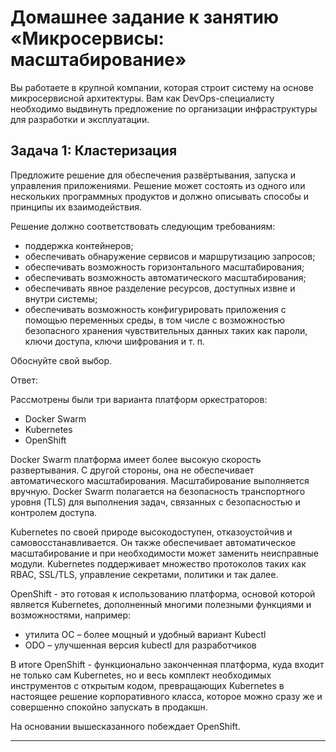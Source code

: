 
# Домашнее задание к занятию «Микросервисы: масштабирование»

Вы работаете в крупной компании, которая строит систему на основе микросервисной архитектуры.
Вам как DevOps-специалисту необходимо выдвинуть предложение по организации инфраструктуры для разработки и эксплуатации.

## Задача 1: Кластеризация

Предложите решение для обеспечения развёртывания, запуска и управления приложениями.
Решение может состоять из одного или нескольких программных продуктов и должно описывать способы и принципы их взаимодействия.

Решение должно соответствовать следующим требованиям:
- поддержка контейнеров;
- обеспечивать обнаружение сервисов и маршрутизацию запросов;
- обеспечивать возможность горизонтального масштабирования;
- обеспечивать возможность автоматического масштабирования;
- обеспечивать явное разделение ресурсов, доступных извне и внутри системы;
- обеспечивать возможность конфигурировать приложения с помощью переменных среды, в том числе с возможностью безопасного хранения чувствительных данных таких как пароли, ключи доступа, ключи шифрования и т. п.

Обоснуйте свой выбор.

Ответ:

Рассмотрены были три варианта платформ оркестраторов:

- Docker Swarm
- Kubernetes
- OpenShift

Docker Swarm платформа имеет более высокую скорость развертывания. 
С другой стороны, она не обеспечивает автоматического масштабирования. 
Масштабирование выполняется вручную. 
Docker Swarm полагается на безопасность транспортного уровня (TLS) для выполнения задач, 
связанных с безопасностью и контролем доступа. 

Kubernetes по своей природе высокодоступен, отказоустойчив и самовосстанавливается. 
Он также обеспечивает автоматическое масштабирование и при необходимости может 
заменить неисправные модули.
Kubernetes поддерживает множество протоколов таких как RBAC, SSL/TLS, 
управление секретами, политики и так далее.

OpenShift - это готовая к использованию платформа, основой которой является Kubernetes, дополненный
многими полезными функциями и возможностями, например:
- утилита OC – более мощный и удобный вариант Kubectl
- ODO – улучшенная версия kubectl для разработчиков

В итоге OpenShift - функционально законченная платформа, куда входит не только сам Kubernetes,
но и весь комплект необходимых инструментов с открытым кодом, превращающих Kubernetes в 
настоящее решение корпоративного класса, которое можно сразу же и совершенно спокойно 
запускать в продакшн. 

На основании вышесказанного побеждает OpenShift.

---
